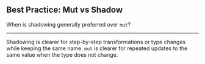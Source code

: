 ## Best Practice: Mut vs Shadow

When is shadowing generally preferred over `mut`?

---

Shadowing is clearer for step-by-step transformations or type changes while keeping the same name.
`mut` is clearer for repeated updates to the same value when the type does not change.

